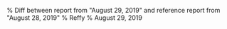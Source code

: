 % Diff between report from "August 29, 2019" and reference report from "August 28, 2019"
% Reffy
% August 29, 2019

